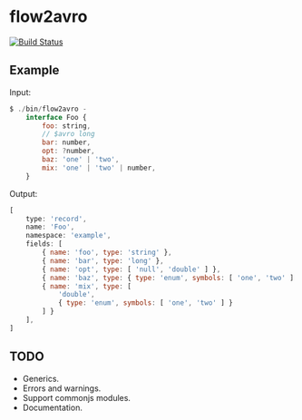 # flow2avro

[![Build Status](https://travis-ci.org/loyd/flow2avro.svg?branch=master)](https://travis-ci.org/loyd/flow2avro)

## Example

Input:
```javascript
$ ./bin/flow2avro -
    interface Foo {
        foo: string,
        // $avro long
        bar: number,
        opt: ?number,
        baz: 'one' | 'two',
        mix: 'one' | 'two' | number,
    }
```

Output:
```javascript
[
    type: 'record',
    name: 'Foo',
    namespace: 'example',
    fields: [
        { name: 'foo', type: 'string' },
        { name: 'bar', type: 'long' },
        { name: 'opt', type: [ 'null', 'double' ] },
        { name: 'baz', type: { type: 'enum', symbols: [ 'one', 'two' ] } },
        { name: 'mix', type: [
            'double',
            { type: 'enum', symbols: [ 'one', 'two' ] }
        ] }
    ],
]
```

## TODO

* Generics.
* Errors and warnings.
* Support commonjs modules.
* Documentation.
